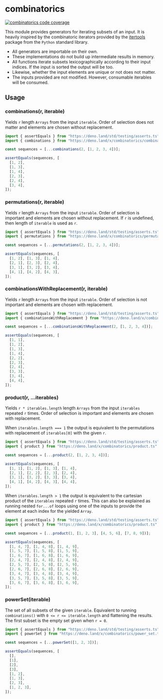 # combinatorics

[![combinatorics code coverage](https://img.shields.io/codecov/c/github/N8Brooks/combinatorics?logo=deno)](https://app.codecov.io/gh/N8Brooks/combinatorics)

This module provides generators for iterating subsets of an input. It is heavily
inspired by the combinatoric iterators provided by the
[itertools](https://docs.python.org/3/library/itertools.html) package from the
`Python` standard library.

- All generators are importable on their own.
- These implementations do not build up intermediate results in memory.
- All functions iterate subsets lexicographically according to their input
  indices. If the input is sorted the output will be too.
- Likewise, whether the input elements are unique or not does not matter.
- The inputs provided are not modified. However, consumable iterables will be
  consumed.

## Usage

### combinations(r, iterable)

Yields `r` length `Arrays` from the input `iterable`. Order of selection does
not matter and elements are chosen without replacement.

```ts
import { assertEquals } from "https://deno.land/std/testing/asserts.ts";
import { combinations } from "https://deno.land/x/combinatorics/combinations.ts";

const sequences = [...combinations(2, [1, 2, 3, 4])];

assertEquals(sequences, [
  [1, 2],
  [1, 3],
  [1, 4],
  [2, 3],
  [2, 4],
  [3, 4],
]);
```

### permutations(r, iterable)

Yields `r` length `Arrays` from the input `iterable`. Order of selection is
important and elements are chosen without replacement. If `r` is undefined, then
length of `iterable` is used as `r`.

<!-- deno-fmt-ignore -->
```ts
import { assertEquals } from "https://deno.land/std/testing/asserts.ts";
import { permutations } from "https://deno.land/x/combinatorics/permutations.ts";

const sequences = [...permutations(2, [1, 2, 3, 4])];

assertEquals(sequences, [
  [1, 2], [1, 3], [1, 4],
  [2, 1], [2, 3], [2, 4],
  [3, 1], [3, 2], [3, 4],
  [4, 1], [4, 2], [4, 3],
]);
```

### combinationsWithReplacement(r, iterable)

Yields `r` length `Arrays` from the input `iterable`. Order of selection is not
important and elements are chosen with replacement.

```ts
import { assertEquals } from "https://deno.land/std/testing/asserts.ts";
import { combinationsWithReplacement } from "https://deno.land/x/combinatorics/combinations_with_replacement.ts";

const sequences = [...combinationsWithReplacement(2, [1, 2, 3, 4])];

assertEquals(sequences, [
  [1, 1],
  [1, 2],
  [1, 3],
  [1, 4],
  [2, 2],
  [2, 3],
  [2, 4],
  [3, 3],
  [3, 4],
  [4, 4],
]);
```

### product(r, ...iterables)

Yields `r * iterables.length` length `Arrays` from the input `iterables`
repeated `r` times. Order of selection is important and elements are chosen with
replacement.

When `iterables.length === 1` the output is equivalent to the permutations with
replacement of `iterables[0]` with the given `r`.

<!-- deno-fmt-ignore -->
```ts
import { assertEquals } from "https://deno.land/std/testing/asserts.ts";
import { product } from "https://deno.land/x/combinatorics/product.ts";

const sequences = [...product(2, [1, 2, 3, 4])];

assertEquals(sequences, [
  [1, 1], [1, 2], [1, 3], [1, 4],
  [2, 1], [2, 2], [2, 3], [2, 4],
  [3, 1], [3, 2], [3, 3], [3, 4],
  [4, 1], [4, 2], [4, 3], [4, 4],
]);
```

When `iterables.length > 1` the output is equivalent to the cartesian product of
the `iterables` repeated `r` times. This can also be explained as running nested
`for...of` loops using one of the inputs to provide the element at each index
for the yielded `Array`.

<!-- deno-fmt-ignore -->
```ts
import { assertEquals } from "https://deno.land/std/testing/asserts.ts";
import { product } from "https://deno.land/x/combinatorics/product.ts";

const sequences = [...product(1, [1, 2, 3], [4, 5, 6], [7, 8, 9])];

assertEquals(sequences, [
  [1, 4, 7], [1, 4, 8], [1, 4, 9],
  [1, 5, 7], [1, 5, 8], [1, 5, 9],
  [1, 6, 7], [1, 6, 8], [1, 6, 9],
  [2, 4, 7], [2, 4, 8], [2, 4, 9],
  [2, 5, 7], [2, 5, 8], [2, 5, 9],
  [2, 6, 7], [2, 6, 8], [2, 6, 9],
  [3, 4, 7], [3, 4, 8], [3, 4, 9],
  [3, 5, 7], [3, 5, 8], [3, 5, 9],
  [3, 6, 7], [3, 6, 8], [3, 6, 9],
]);
```

### powerSet(iterable)

The set of all subsets of the given `iterable`. Equivalent to running
`combinations()` with `0 <= r <= iterable.length` and flattening the results.
The first subset is the empty set given when `r = 0`.

```ts
import { assertEquals } from "https://deno.land/std/testing/asserts.ts";
import { powerSet } from "https://deno.land/x/combinatorics/power_set.ts";

const sequences = [...powerSet([1, 2, 3])];

assertEquals(sequences, [
  [],
  [1],
  [2],
  [3],
  [1, 2],
  [1, 3],
  [2, 3],
  [1, 2, 3],
]);
```
